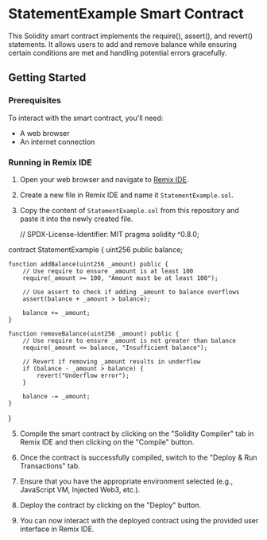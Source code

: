 # StatementExample Smart Contract

This Solidity smart contract implements the require(), assert(), and revert() statements. It allows users to add and remove balance while ensuring certain conditions are met and handling potential errors gracefully.

## Getting Started

### Prerequisites

To interact with the smart contract, you'll need:
- A web browser
- An internet connection

### Running in Remix IDE

1. Open your web browser and navigate to [Remix IDE](https://remix.ethereum.org/).

2. Create a new file in Remix IDE and name it `StatementExample.sol`.

3. Copy the content of `StatementExample.sol` from this repository and paste it into the newly created file.
   
   // SPDX-License-Identifier: MIT
pragma solidity ^0.8.0;

contract StatementExample {
    uint256 public balance;

    function addBalance(uint256 _amount) public {
        // Use require to ensure _amount is at least 100
        require(_amount >= 100, "Amount must be at least 100");

        // Use assert to check if adding _amount to balance overflows
        assert(balance + _amount > balance);

        balance += _amount;
    }

    function removeBalance(uint256 _amount) public {
        // Use require to ensure _amount is not greater than balance
        require(_amount <= balance, "Insufficient balance");

        // Revert if removing _amount results in underflow
        if (balance - _amount > balance) {
            revert("Underflow error");
        }

        balance -= _amount;
    }
}


5. Compile the smart contract by clicking on the "Solidity Compiler" tab in Remix IDE and then clicking on the "Compile" button.

6. Once the contract is successfully compiled, switch to the "Deploy & Run Transactions" tab.

7. Ensure that you have the appropriate environment selected (e.g., JavaScript VM, Injected Web3, etc.).

8. Deploy the contract by clicking on the "Deploy" button.

9. You can now interact with the deployed contract using the provided user interface in Remix IDE.

